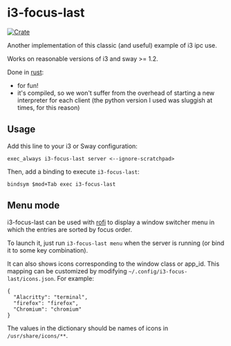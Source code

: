 i3-focus-last
=============

[![Crate](https://meritbadge.herokuapp.com/i3-focus-last)](https://crates.io/crates/i3-focus-last)

Another implementation of this classic (and useful) example of i3 ipc use.

Works on reasonable versions of i3 and sway >= 1.2.

Done in [rust](https://www.rust-lang.org):

* for fun!
* it's compiled, so we won't suffer from the overhead of starting a new
  interpreter for each client (the python version I used was sluggish at
  times, for this reason)

Usage
-----

Add this line to your i3 or Sway configuration:

```
exec_always i3-focus-last server <--ignore-scratchpad>
```

Then, add a binding to execute `i3-focus-last`:

```
bindsym $mod+Tab exec i3-focus-last
```

Menu mode
---------

i3-focus-last can be used with [rofi](https://github.com/davatorium/rofi) to display a window switcher menu in which the entries are sorted by focus order.

To launch it, just run `i3-focus-last menu` when the server is running (or bind it to some key combination).

It can also shows icons corresponding to the window class or app_id. This mapping can be customized by modifying `~/.config/i3-focus-last/icons.json`. For example:

```
{
  "Alacritty": "terminal",
  "firefox": "firefox",
  "Chromium": "chromium"
}
```

The values in the dictionary should be names of icons in `/usr/share/icons/**`.
